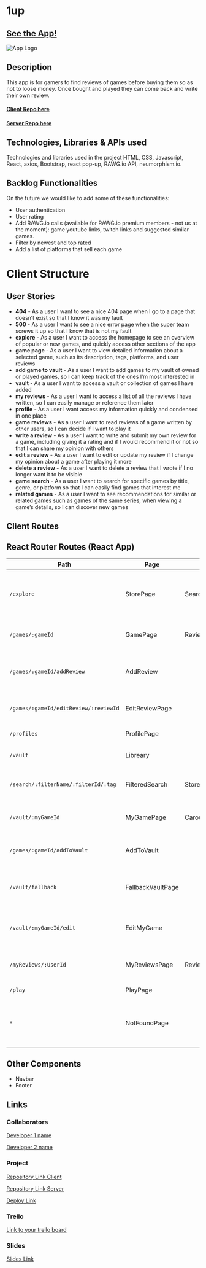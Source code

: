 # 1up

## [See the App!](https://1up-app.netlify.app/)

![App Logo]('../src/assets/1upLogo.png')

## Description

This app is for gamers to find reviews of games before buying them so as not to loose money. Once bought and played they can come back and write their own review.

#### [Client Repo here](https://github.com/diegoldc/json-server)

#### [Server Repo here](https://github.com/diegoldc/1up-webapp)

## Technologies, Libraries & APIs used

Technologies and libraries used in the project HTML, CSS, Javascript, React, axios, Bootstrap, react pop-up, RAWG.io API, neumorphism.io.

## Backlog Functionalities

On the future we would like to add some of these functionalities:

- User authentication
- User rating
- Add RAWG.io calls (available for RAWG.io premium members - not us at the moment): game youtube links, twitch links and suggested similar games.
- Filter by newest and top rated
- Add a list of platforms that sell each game

# Client Structure

## User Stories

- **404** - As a user I want to see a nice 404 page when I go to a page that doesn’t exist so that I know it was my fault
- **500** - As a user I want to see a nice error page when the super team screws it up so that I know that is not my fault
- **explore** - As a user I want to access the homepage to see an overview of popular or new games, and quickly access other sections of the app
- **game page** - As a user I want to view detailed information about a selected game, such as its description, tags, platforms, and user reviews
- **add game to vault** - As a user I want to add games to my vault of owned or played games, so I can keep track of the ones I’m most interested in
- **vault** - As a user I want to access a vault or collection of games I have added
- **my reviews** - As a user I want to access a list of all the reviews I have written, so I can easily manage or reference them later
- **profile** - As a user I want access my information quickly and condensed in one place
- **game reviews** - As a user I want to read reviews of a game written by other users, so I can decide if I want to play it
- **write a review** - As a user I want to write and submit my own review for a game, including giving it a rating and if I would recommend it or not so that I can share my opinion with others
- **edit a review** - As a user I want to edit or update my review if I change my opinion about a game after playing it more
- **delete a review** - As a user I want to delete a review that I wrote if I no longer want it to be visible
- **game search** - As a user I want to search for specific games by title, genre, or platform so that I can easily find games that interest me
- **related games** - As a user I want to see recommendations for similar or related games such as games of the same series, when viewing a game’s details, so I can discover new games

## Client Routes

## React Router Routes (React App)

| Path                                  | Page              | Components                             | Behavior                                           |
| ------------------------------------- | ----------------- | -------------------------------------- | -------------------------------------------------- |
| `/explore`                            | StorePage         | SearchBar, FilterBar,StoreGameCard     | Home page, shows a list of games to browse         |
| `/games/:gameId`                      | GamePage          | ReviewCard,CarouselScreen,GameCarousel | Shows details of a selected game                   |
| `/games/:gameId/addReview`            | AddReview         |                                        | Review form, add a review to selected game         |
| `/games/:gameId/editReview/:reviewId` | EditReviewPage    |                                        | Edit review form, edit selected review             |
| `/profiles`                           | ProfilePage       |                                        | Show user data                                     |
| `/vault`                              | Libreary          |                                        | Shows all games on my vault                        |
| `/search/:filterName/:filterId/:tag`  | FilteredSearch    | StoreGameCard                          | Shows games by chosen filter                       |
| `/vault/:myGameId`                    | MyGamePage        | CarouselScreen                         | Displays information of owned game                 |
| `/games/:gameId/addToVault`           | AddToVault        |                                        | Form to add game to your vault                     |
| `/vault/fallback`                     | FallbackVaultPage |                                        | Alert user that game selected is already in vault  |
| `/vault/:myGameId/edit`               | EditMyGame        |                                        | Game form to edit information on owned game        |
| `/myReviews/:UserId`                  | MyReviewsPage     | ReviewCard                             | Shows all reviews made by user                     |
| `/play`                               | PlayPage          |                                        | Click to see...                                    |
| `*`                                   | NotFoundPage      |                                        | Shows a warning that requested path does not exist |

## Other Components

- Navbar
- Footer

## Links

### Collaborators

[Developer 1 name](www.github-url.com)

[Developer 2 name](www.github-url.com)

### Project

[Repository Link Client](www.your-github-url-here.com)

[Repository Link Server](www.your-github-url-here.com)

[Deploy Link](www.your-deploy-url-here.com)

### Trello

[Link to your trello board](www.your-trello-url-here.com)

### Slides

[Slides Link](www.your-slides-url-here.com)
